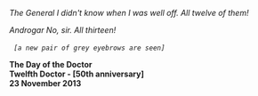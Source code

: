 _The General_ _I didn't know when I was well off. All twelve of them!_

_Androgar_ _No, sir. All thirteen!_

_&nbsp;_ _`[a new pair of grey eyebrows are seen]`_

**The Day of the Doctor  
Twelfth Doctor - [50th anniversary]  
23 November 2013**